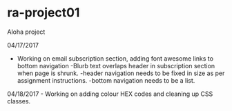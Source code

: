 # ra-project01
Aloha project



04/17/2017 
- Working on email subscription section, adding font awesome links to bottom navigation
-Blurb text overlaps header in subscription section when page is shrunk.
-header navigation needs to be fixed in size as per assignment instructions.
-bottom navigation needs to be a list.

04/18/2017 - Working on adding colour HEX codes and cleaning up CSS classes.
